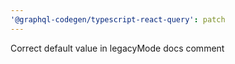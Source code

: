 ```yaml
---
'@graphql-codegen/typescript-react-query': patch
---
```


Correct default value in legacyMode docs comment
